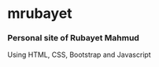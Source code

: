 # mrubayet
<h3>Personal site of Rubayet Mahmud </h3>
<p>Using HTML, CSS, Bootstrap and Javascript</p>
